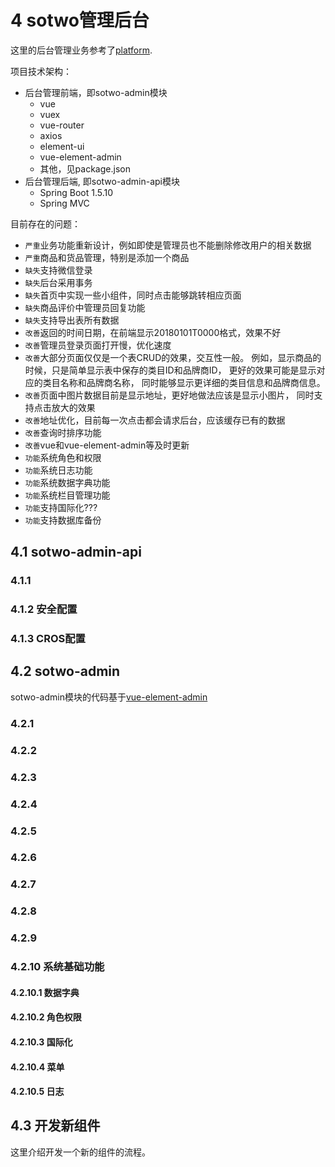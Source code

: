 
# 4 sotwo管理后台

这里的后台管理业务参考了[platform](https://gitee.com/fuyang_lipengjun/platform).

项目技术架构：

* 后台管理前端，即sotwo-admin模块
  * vue
  * vuex
  * vue-router
  * axios
  * element-ui
  * vue-element-admin
  * 其他，见package.json
* 后台管理后端, 即sotwo-admin-api模块
  * Spring Boot 1.5.10
  * Spring MVC

目前存在的问题：

* `严重`业务功能重新设计，例如即使是管理员也不能删除修改用户的相关数据
* `严重`商品和货品管理，特别是添加一个商品
* `缺失`支持微信登录
* `缺失`后台采用事务
* `缺失`首页中实现一些小组件，同时点击能够跳转相应页面
* `缺失`商品评价中管理员回复功能
* `缺失`支持导出表所有数据
* `改善`返回的时间日期，在前端显示20180101T0000格式，效果不好
* `改善`管理员登录页面打开慢，优化速度
* `改善`大部分页面仅仅是一个表CRUD的效果，交互性一般。
  例如，显示商品的时候，只是简单显示表中保存的类目ID和品牌商ID，
  更好的效果可能是显示对应的类目名称和品牌商名称，
  同时能够显示更详细的类目信息和品牌商信息。
* `改善`页面中图片数据目前是显示地址，更好地做法应该是显示小图片，
  同时支持点击放大的效果
* `改善`地址优化，目前每一次点击都会请求后台，应该缓存已有的数据
* `改善`查询时排序功能
* `改善`vue和vue-element-admin等及时更新
* `功能`系统角色和权限
* `功能`系统日志功能
* `功能`系统数据字典功能
* `功能`系统栏目管理功能
* `功能`支持国际化???
* `功能`支持数据库备份


## 4.1 sotwo-admin-api

### 4.1.1 



### 4.1.2 安全配置

### 4.1.3 CROS配置

## 4.2 sotwo-admin

sotwo-admin模块的代码基于[vue-element-admin](https://github.com/PanJiaChen/vue-element-admin)

### 4.2.1

### 4.2.2

### 4.2.3

### 4.2.4

### 4.2.5

### 4.2.6

### 4.2.7

### 4.2.8

### 4.2.9

### 4.2.10 系统基础功能

#### 4.2.10.1 数据字典

#### 4.2.10.2 角色权限

#### 4.2.10.3 国际化

#### 4.2.10.4 菜单

#### 4.2.10.5 日志


## 4.3 开发新组件

这里介绍开发一个新的组件的流程。